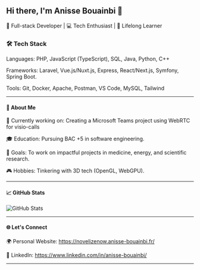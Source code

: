 ## Hi there, I'm Anisse Bouainbi 👋
🎯 Full-stack Developer | 💻 Tech Enthusiast | 🌱 Lifelong Learner
<!--
**AnissBoua/AnissBoua** is a ✨ _special_ ✨ repository because its `README.md` (this file) appears on your GitHub profile.

Here are some ideas to get you started:

- 🔭 I’m currently working on ...
- 🌱 I’m currently learning ...
- 👯 I’m looking to collaborate on ...
- 🤔 I’m looking for help with ...
- 💬 Ask me about ...
- 📫 How to reach me: ...
- 😄 Pronouns: ...
- ⚡ Fun fact: ...
--->


### 🛠️ Tech Stack

Languages: PHP, JavaScript (TypeScript), SQL, Java, Python, C++

Frameworks: Laravel, Vue.js/Nuxt.js, Express, React/Next.js, Symfony, Spring Boot.

Tools: Git, Docker, Apache, Postman, VS Code, MySQL, Tailwind



---

#### 📌 About Me

🚀 Currently working on: Creating a Microsoft Teams project using WebRTC for visio-calls

🎓 Education: Pursuing BAC +5 in software engineering.

🌟 Goals: To work on impactful projects in medicine, energy, and scientific research.

🎮 Hobbies: Tinkering with 3D tech (OpenGL, WebGPU).



---

#### 📈 GitHub Stats

![GitHub Stats](https://github-readme-stats.vercel.app/api?username=AnissBoua&show_icons=true&theme=radical)



---

#### 🌐 Let's Connect

🌍 Personal Website: https://novelizenow.anisse-bouainbi.fr/

💼 LinkedIn: https://www.linkedin.com/in/anisse-bouainbi/



---

